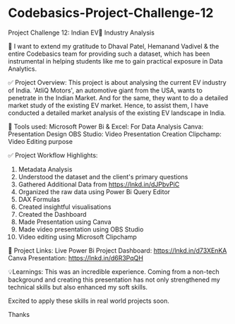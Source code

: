 # Codebasics-Project-Challenge-12

Project Challenge 12: Indian EV🚗 Industry Analysis 

🙌 I want to extend my gratitude to Dhaval Patel, Hemanand Vadivel & the entire Codebasics team for providing such a dataset, which has been instrumental in helping students like me to gain practical exposure in Data Analytics.

✅ Project Overview:
This project is about analysing the current EV industry of India. 'AtliQ Motors', an automotive giant from the USA, wants to penetrate in the Indian Market. And for the same, they want to do a detailed market study of the existing EV market.
Hence, to assist them, I have conducted a detailed market analysis of the existing EV landscape in India.


🌟 Tools used:
Microsoft Power Bi & Excel: For Data Analysis
Canva: Presentation Design
OBS Studio: Video Presentation Creation
Clipchamp: Video Editing purpose


✅ Project Workflow Highlights:
1. Metadata Analysis 
2. Understood the dataset and the client's primary questions
3. Gathered Additional Data from https://lnkd.in/dJPbvPiC
4. Organized the raw data using Power Bi Query Editor 
5. DAX Formulas
6. Created insightful visualisations
7. Created the Dashboard 
8. Made Presentation using Canva
9. Made video presentation using OBS Studio
10. Video editing using Microsoft Clipchamp 


🔗 Project Links:
Live Power Bi Project Dashboard: https://lnkd.in/d73XEnKA
Canva Presentation: https://lnkd.in/d6R3PqQH


💡Learnings: This was an incredible experience. Coming from a non-tech background and creating this presentation has not only strengthened my technical skills but also enhanced my soft skills.

Excited to apply these skills in real world projects soon.

Thanks
